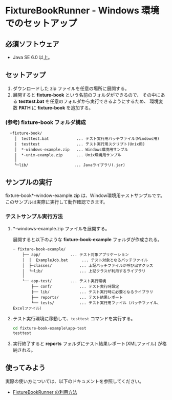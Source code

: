 FixtureBookRunner - Windows 環境でのセットアップ
================================================

必須ソフトウェア
----------------
*   Java SE 6.0 以上。


セットアップ
------------
1.  ダウンロードした zip ファイルを任意の場所に展開する。
2.  展開すると **fixture-book** という名前のフォルダができるので、
    その中にある **testtest.bat** を任意のフォルダから実行できるようにするため、
    環境変数 **PATH** に **fixture-book** を追加する。

### (参考) fixture-book フォルダ構成

      ─fixture-book/
        │  testtest.bat            ... テスト実行用バッチファイル(Windows用)
        │  testtest                ... テスト実行用スクリプト(Unix用)
        │  *-windows-example.zip   ... Windows環境用サンプル
        │  *-unix-example.zip      ... Unix環境用サンプル
        │
        └─lib/                    ... Javaライブラリ(.jar)


サンプルの実行
--------------
fixture-book\*-window-example.zip は、Window環境用テストサンプルです。
このサンプルは実際に実行して動作確認できます。

### テストサンプル実行方法
1.  *-windows-example.zip  ファイルを展開する。

    展開すると以下のような **fixture-book-example** フォルダが作成される。

        ─ fixture-book-example/
            ├── app/             ... テスト対象アプリケーション
            │  │  ExampleJob.bat      ... テスト対象となるバッチファイル
            │  ├─classes/            ... 上記バッチファイルが呼び出すクラス
            │  └─lib/                ... 上記クラスが利用するライブラリ
            │
            └── app-test/        ... テスト実行環境
                ├── conf/            ... テスト実行時設定
                ├── lib/             ... テスト実行時に必要となるライブラリ
                ├── reports/         ... テスト結果レポート
                └── tests/           ... テスト実行用ファイル（バッチファイル、Excelファイル）

2.  テスト実行環境に移動して、`testtest` コマンドを実行する。

    ```bat
    cd fixture-book-example\app-test
    testtest
    ```

3.  実行終了すると **reports** フォルダにテスト結果レポート(XMLファイル)
    が格納される。


使ってみよう
------------
実際の使い方については、以下のドキュメントを参照してください。
*   [FixtureBookRunner の利用方法](./Tutorial.md)

